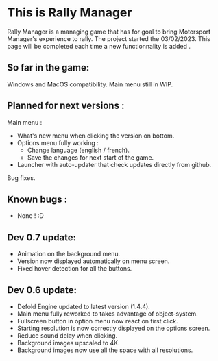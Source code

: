 # This is Rally Manager

Rally Manager is a managing game that has for goal to bring Motorsport Manager's experience to rally.
The project started the 03/02/2023.
This page will be completed each time a new functionnality is added .

## So far in the game:
Windows and MacOS compatibility.
Main menu still in WIP.

## Planned for next versions : 
Main menu :
- What's new menu when clicking the version on bottom.
- Options menu fully working :
	- Change language (english / french).
	- Save the changes for next start of the game.
- Launcher with auto-updater that check updates directly from github.

Bug fixes.

## Known bugs :
- None ! :D

## Dev 0.7 update:
- Animation on the background menu.
- Version now displayed automatically on menu screen.
- Fixed hover detection for all the buttons.

## Dev 0.6 update:
- Defold Engine updated to latest version (1.4.4).
- Main menu fully reworked to takes advantage of object-system.
- Fullscreen button in option menu now react on first click.
- Starting resolution is now correctly displayed on the options screen.
- Reduce sound delay when clicking.
- Background images upscaled to 4K.
- Background images now use all the space with all resolutions.